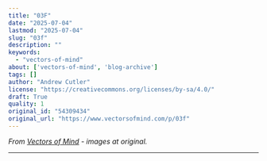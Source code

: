 ```yaml
---
title: "03F"
date: "2025-07-04"
lastmod: "2025-07-04"
slug: "03f"
description: ""
keywords:
  - "vectors-of-mind"
about: ['vectors-of-mind', 'blog-archive']
tags: []
author: "Andrew Cutler"
license: "https://creativecommons.org/licenses/by-sa/4.0/"
draft: True
quality: 1
original_id: "54309434"
original_url: "https://www.vectorsofmind.com/p/03f"
---
```

*From [Vectors of Mind](https://www.vectorsofmind.com/p/03f) - images at original.*

---


